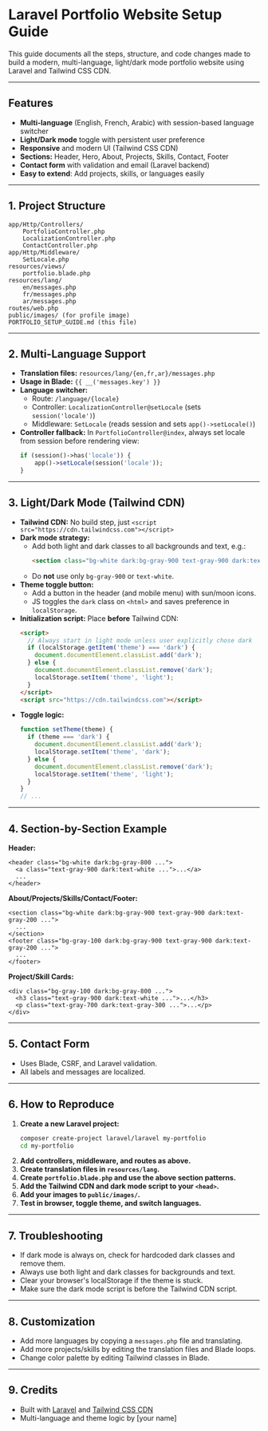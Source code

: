 # Laravel Portfolio Website Setup Guide

This guide documents all the steps, structure, and code changes made to build a modern, multi-language, light/dark mode portfolio website using Laravel and Tailwind CSS CDN.

---

## Features
- **Multi-language** (English, French, Arabic) with session-based language switcher
- **Light/Dark mode** toggle with persistent user preference
- **Responsive** and modern UI (Tailwind CSS CDN)
- **Sections:** Header, Hero, About, Projects, Skills, Contact, Footer
- **Contact form** with validation and email (Laravel backend)
- **Easy to extend**: Add projects, skills, or languages easily

---

## 1. Project Structure

```
app/Http/Controllers/
    PortfolioController.php
    LocalizationController.php
    ContactController.php
app/Http/Middleware/
    SetLocale.php
resources/views/
    portfolio.blade.php
resources/lang/
    en/messages.php
    fr/messages.php
    ar/messages.php
routes/web.php
public/images/ (for profile image)
PORTFOLIO_SETUP_GUIDE.md (this file)
```

---

## 2. Multi-Language Support

- **Translation files:** `resources/lang/{en,fr,ar}/messages.php`
- **Usage in Blade:** `{{ __('messages.key') }}`
- **Language switcher:**
  - Route: `/language/{locale}`
  - Controller: `LocalizationController@setLocale` (sets `session('locale')`)
  - Middleware: `SetLocale` (reads session and sets `app()->setLocale()`)
- **Controller fallback:** In `PortfolioController@index`, always set locale from session before rendering view:
  ```php
  if (session()->has('locale')) {
      app()->setLocale(session('locale'));
  }
  ```

---

## 3. Light/Dark Mode (Tailwind CDN)

- **Tailwind CDN:** No build step, just `<script src="https://cdn.tailwindcss.com"></script>`
- **Dark mode strategy:**
  - Add both light and dark classes to all backgrounds and text, e.g.:
    ```html
    <section class="bg-white dark:bg-gray-900 text-gray-900 dark:text-gray-200">
    ```
  - Do **not** use only `bg-gray-900` or `text-white`.
- **Theme toggle button:**
  - Add a button in the header (and mobile menu) with sun/moon icons.
  - JS toggles the `dark` class on `<html>` and saves preference in `localStorage`.
- **Initialization script:** Place **before** Tailwind CDN:
    ```html
    <script>
      // Always start in light mode unless user explicitly chose dark
      if (localStorage.getItem('theme') === 'dark') {
        document.documentElement.classList.add('dark');
      } else {
        document.documentElement.classList.remove('dark');
        localStorage.setItem('theme', 'light');
      }
    </script>
    <script src="https://cdn.tailwindcss.com"></script>
    ```
- **Toggle logic:**
    ```js
    function setTheme(theme) {
      if (theme === 'dark') {
        document.documentElement.classList.add('dark');
        localStorage.setItem('theme', 'dark');
      } else {
        document.documentElement.classList.remove('dark');
        localStorage.setItem('theme', 'light');
      }
    }
    // ...
    ```

---

## 4. Section-by-Section Example

**Header:**
```blade
<header class="bg-white dark:bg-gray-800 ...">
  <a class="text-gray-900 dark:text-white ...">...</a>
  ...
</header>
```

**About/Projects/Skills/Contact/Footer:**
```blade
<section class="bg-white dark:bg-gray-900 text-gray-900 dark:text-gray-200 ...">
  ...
</section>
<footer class="bg-gray-100 dark:bg-gray-900 text-gray-900 dark:text-gray-200 ...">
  ...
</footer>
```

**Project/Skill Cards:**
```blade
<div class="bg-gray-100 dark:bg-gray-800 ...">
  <h3 class="text-gray-900 dark:text-white ...">...</h3>
  <p class="text-gray-700 dark:text-gray-300 ...">...</p>
</div>
```

---

## 5. Contact Form
- Uses Blade, CSRF, and Laravel validation.
- All labels and messages are localized.

---

## 6. How to Reproduce

1. **Create a new Laravel project:**
   ```bash
   composer create-project laravel/laravel my-portfolio
   cd my-portfolio
   ```
2. **Add controllers, middleware, and routes as above.**
3. **Create translation files in `resources/lang`.**
4. **Create `portfolio.blade.php` and use the above section patterns.**
5. **Add the Tailwind CDN and dark mode script to your `<head>`.**
6. **Add your images to `public/images/`.**
7. **Test in browser, toggle theme, and switch languages.**

---

## 7. Troubleshooting
- If dark mode is always on, check for hardcoded dark classes and remove them.
- Always use both light and dark classes for backgrounds and text.
- Clear your browser's localStorage if the theme is stuck.
- Make sure the dark mode script is before the Tailwind CDN script.

---

## 8. Customization
- Add more languages by copying a `messages.php` file and translating.
- Add more projects/skills by editing the translation files and Blade loops.
- Change color palette by editing Tailwind classes in Blade.

---

## 9. Credits
- Built with [Laravel](https://laravel.com/) and [Tailwind CSS CDN](https://tailwindcss.com/docs/installation/play-cdn)
- Multi-language and theme logic by [your name] 